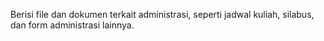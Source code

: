 Berisi file dan dokumen terkait administrasi, seperti jadwal kuliah, silabus, dan form administrasi lainnya.